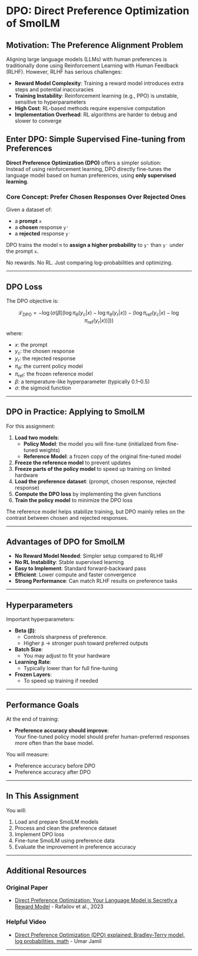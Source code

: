 # DPO: Direct Preference Optimization of SmolLM

## Motivation: The Preference Alignment Problem

Aligning large language models (LLMs) with human preferences is traditionally done using Reinforcement Learning with Human Feedback (RLHF). However, RLHF has serious challenges:

- **Reward Model Complexity**: Training a reward model introduces extra steps and potential inaccuracies
- **Training Instability**: Reinforcement learning (e.g., PPO) is unstable, sensitive to hyperparameters
- **High Cost**: RL-based methods require expensive computation
- **Implementation Overhead**: RL algorithms are harder to debug and slower to converge

## Enter DPO: Simple Supervised Fine-tuning from Preferences

**Direct Preference Optimization (DPO)** offers a simpler solution:  
Instead of using reinforcement learning, DPO directly fine-tunes the language model based on human preferences, using **only supervised learning**.

### Core Concept: Prefer Chosen Responses Over Rejected Ones

Given a dataset of:

- a **prompt** `x`
- a **chosen** response `y⁺`
- a **rejected** response `y⁻`

DPO trains the model `π` to **assign a higher probability** to `y⁺` than `y⁻` under the prompt `x`.

No rewards. No RL. Just comparing log-probabilities and optimizing.

---

## DPO Loss

The DPO objective is:

```math
\mathcal{L}_{\text{DPO}} = -\log\left( \sigma\left( \beta \left[ (\log \pi_\theta(y_c|x) - \log \pi_\theta(y_r|x)) - (\log \pi_{\text{ref}}(y_c|x) - \log \pi_{\text{ref}}(y_r|x)) \right] \right) \right)
```

where:

- $x$: the prompt
- $y_c$: the chosen response
- $y_r$: the rejected response
- $\pi_\theta$: the current policy model
- $\pi_{\text{ref}}$: the frozen reference model
- $\beta$: a temperature-like hyperparameter (typically 0.1–0.5)
- $\sigma$: the sigmoid function

---

## DPO in Practice: Applying to SmolLM

For this assignment:

1. **Load two models**:
   - **Policy Model**: the model you will fine-tune (initialized from fine-tuned weights)
   - **Reference Model**: a frozen copy of the original fine-tuned model
2. **Freeze the reference model** to prevent updates
3. **Freeze parts of the policy model** to speed up training on limited hardware
4. **Load the preference dataset**: (prompt, chosen response, rejected response)
5. **Compute the DPO loss** by implementing the given functions
6. **Train the policy model** to minimize the DPO loss

The reference model helps stabilize training, but DPO mainly relies on the contrast between chosen and rejected responses.

---

## Advantages of DPO for SmolLM

- **No Reward Model Needed**: Simpler setup compared to RLHF
- **No RL Instability**: Stable supervised learning
- **Easy to Implement**: Standard forward-backward pass
- **Efficient**: Lower compute and faster convergence
- **Strong Performance**: Can match RLHF results on preference tasks

---

## Hyperparameters

Important hyperparameters:

- **Beta (β)**:
  - Controls sharpness of preference.
  - Higher `β` → stronger push toward preferred outputs
- **Batch Size**:
  - You may adjust to fit your hardware
- **Learning Rate**:
  - Typically lower than for full fine-tuning
- **Frozen Layers**:
  - To speed up training if needed

---

## Performance Goals

At the end of training:

- **Preference accuracy should improve**:  
  Your fine-tuned policy model should prefer human-preferred responses more often than the base model.

You will measure:

- Preference accuracy before DPO
- Preference accuracy after DPO

---

## In This Assignment

You will:

1. Load and prepare SmolLM models
2. Process and clean the preference dataset
3. Implement DPO loss
4. Fine-tune SmolLM using preference data
5. Evaluate the improvement in preference accuracy

---

## Additional Resources

### Original Paper

- [Direct Preference Optimization: Your Language Model is Secretly a Reward Model](https://arxiv.org/abs/2305.18290) - Rafailov et al., 2023

### Helpful Video

- [Direct Preference Optimization (DPO) explained: Bradley-Terry model, log probabilities, math](https://youtu.be/hvGa5Mba4c8?si=TD9y5qOM_7PZXtqK) - Umar Jamil

---

